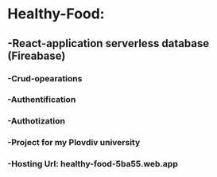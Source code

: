 # Healthy-Food:
## -React-application serverless database (Fireabase)
### -Crud-opearations
### -Authentification
### -Authotization
### -Project for my Plovdiv university
### -Hosting Url: healthy-food-5ba55.web.app

